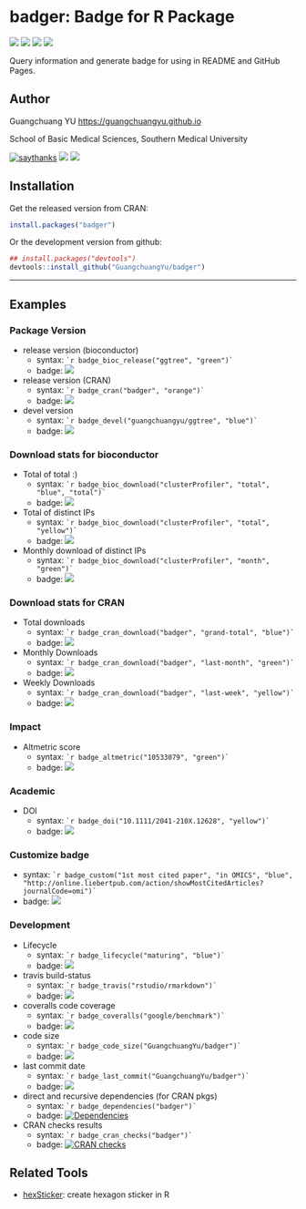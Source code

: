 <!-- README.md is generated from README.Rmd. Please edit that file -->

# badger: Badge for R Package

[![](https://www.r-pkg.org/badges/version/badger?color=green)](https://cran.r-project.org/package=badger)
[![](http://cranlogs.r-pkg.org/badges/grand-total/badger?color=green)](https://cran.r-project.org/package=badger)
[![](http://cranlogs.r-pkg.org/badges/last-month/badger?color=green)](https://cran.r-project.org/package=badger)
[![](http://cranlogs.r-pkg.org/badges/last-week/badger?color=green)](https://cran.r-project.org/package=badger)

Query information and generate badge for using in README and GitHub
Pages.

## Author

Guangchuang YU <https://guangchuangyu.github.io>

School of Basic Medical Sciences, Southern Medical University

[![saythanks](https://img.shields.io/badge/say-thanks-ff69b4.svg)](https://saythanks.io/to/GuangchuangYu)
[![](https://img.shields.io/badge/follow%20me%20on-微信-green.svg)](https://guangchuangyu.github.io/blog_images/biobabble.jpg)
[![](https://img.shields.io/badge/打赏-支付宝/微信-green.svg)](https://guangchuangyu.github.io/blog_images/pay_qrcode.png)

## Installation

Get the released version from CRAN:

``` r
install.packages("badger")
```

Or the development version from github:

``` r
## install.packages("devtools")
devtools::install_github("GuangchuangYu/badger")
```

-----

## Examples

### Package Version

  - release version (bioconductor)
      - syntax: `` `r badge_bioc_release("ggtree", "green")` ``
      - badge:
        [![](https://img.shields.io/badge/release%20version-1.16.3-green.svg)](https://www.bioconductor.org/packages/ggtree)
  - release version (CRAN)
      - syntax: `` `r badge_cran("badger", "orange")` ``
      - badge:
        [![](https://www.r-pkg.org/badges/version/badger?color=orange)](https://cran.r-project.org/package=badger)
  - devel version
      - syntax: `` `r badge_devel("guangchuangyu/ggtree", "blue")` ``
      - badge:
        [![](https://img.shields.io/badge/devel%20version-1.17.4-blue.svg)](https://github.com/guangchuangyu/ggtree)

### Download stats for bioconductor

  - Total of total :)
      - syntax: `` `r badge_bioc_download("clusterProfiler", "total",
        "blue", "total")` ``
      - badge:
        [![](https://img.shields.io/badge/download-259860/total-blue.svg)](https://bioconductor.org/packages/stats/bioc/clusterProfiler)
  - Total of distinct IPs
      - syntax: `` `r badge_bioc_download("clusterProfiler", "total",
        "yellow")` ``
      - badge:
        [![](https://img.shields.io/badge/download-130448/total-yellow.svg)](https://bioconductor.org/packages/stats/bioc/clusterProfiler)
  - Monthly download of distinct IPs
      - syntax: `` `r badge_bioc_download("clusterProfiler", "month",
        "green")` ``
      - badge:
        [![](https://img.shields.io/badge/download-5272/month-green.svg)](https://bioconductor.org/packages/stats/bioc/clusterProfiler)

### Download stats for CRAN

  - Total downloads
      - syntax: `` `r badge_cran_download("badger", "grand-total",
        "blue")` ``
      - badge:
        [![](http://cranlogs.r-pkg.org/badges/grand-total/badger?color=blue)](https://cran.r-project.org/package=badger)
  - Monthly Downloads
      - syntax: `` `r badge_cran_download("badger", "last-month",
        "green")` ``
      - badge:
        [![](http://cranlogs.r-pkg.org/badges/last-month/badger?color=green)](https://cran.r-project.org/package=badger)
  - Weekly Downloads
      - syntax: `` `r badge_cran_download("badger", "last-week",
        "yellow")` ``
      - badge:
        [![](http://cranlogs.r-pkg.org/badges/last-week/badger?color=yellow)](https://cran.r-project.org/package=badger)

### Impact

  - Altmetric score
      - syntax: `` `r badge_altmetric("10533079", "green")` ``
      - badge:
        [![](https://img.shields.io/badge/Altmetric-306-green.svg)](https://www.altmetric.com/details/10533079)

### Academic

  - DOI
      - syntax: `` `r badge_doi("10.1111/2041-210X.12628", "yellow")` ``
      - badge:
        [![](https://img.shields.io/badge/doi-10.1111/2041--210X.12628-yellow.svg)](https://doi.org/10.1111/2041-210X.12628)

### Customize badge

  - syntax: `` `r badge_custom("1st most cited paper", "in OMICS",
    "blue",
    "http://online.liebertpub.com/action/showMostCitedArticles?journalCode=omi")` ``
  - badge:
    [![](https://img.shields.io/badge/1st%20most%20cited%20paper-in%20OMICS-blue.svg)](http://online.liebertpub.com/action/showMostCitedArticles?journalCode=omi)

### Development

  - Lifecycle
      - syntax: `` `r badge_lifecycle("maturing", "blue")` ``
      - badge:
        [![](https://img.shields.io/badge/lifecycle-maturing-blue.svg)](https://www.tidyverse.org/lifecycle/#maturing)
  - travis build-status
      - syntax: `` `r badge_travis("rstudio/rmarkdown")` ``
      - badge:
        [![](https://travis-ci.org/rstudio/rmarkdown.svg?branch=master)](https://travis-ci.org/rstudio/rmarkdown)
  - coveralls code coverage
      - syntax: `` `r badge_coveralls("google/benchmark")` ``
      - badge:
        [![](https://coveralls.io/repos/github/google/benchmark/badge.svg?branch=master)](https://coveralls.io/repos/github/google/benchmark)
  - code size
      - syntax: `` `r badge_code_size("GuangchuangYu/badger")` ``
      - badge:
        [![](https://img.shields.io/github/languages/code-size/GuangchuangYu/badger.svg)](https://github.com/GuangchuangYu/badger)
  - last commit date
      - syntax: `` `r badge_last_commit("GuangchuangYu/badger")` ``
      - badge:
        [![](https://img.shields.io/github/last-commit/GuangchuangYu/badger.svg)](https://github.com/GuangchuangYu/badger/commits/master)
  - direct and recursive dependencies (for CRAN pkgs)
      - syntax: `` `r badge_dependencies("badger")` ``
      - badge:
        [![Dependencies](https://tinyverse.netlify.com/badge/badger)](https://cran.r-project.org/package=badger)
  - CRAN checks results
      - syntax: `` `r badge_cran_checks("badger")` ``
      - badge: [![CRAN
        checks](https://cranchecks.info/badges/summary/badger)](https://cran.r-project.org/web/checks/check_results_badger.html)

## Related Tools

  - [hexSticker](https://github.com/GuangchuangYu/hexSticker): create
    hexagon sticker in R
